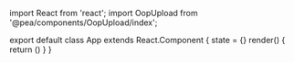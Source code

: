 import React from 'react';
import OopUpload from '@pea/components/OopUpload/index';

export default class App extends React.Component {
  state = {}
  render() {
    return (<OopUpload />)
  }
}